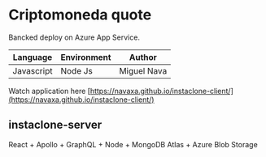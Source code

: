 # Criptomoneda quote

Bancked deploy on Azure App Service.

Language | Environment | Author |
| --------| -------- | -------- |
Javascript| Node Js |  Miguel Nava | |

Watch application here [https://navaxa.github.io/instaclone-client/](https://navaxa.github.io/instaclone-client/)

## instaclone-server
React + Apollo + GraphQL + Node + MongoDB Atlas + Azure Blob Storage
